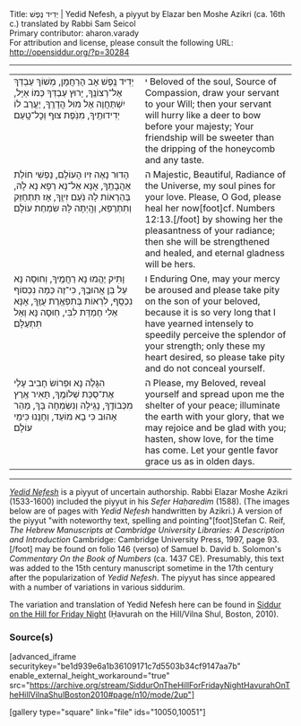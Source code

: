 <html>
<head></head>
<body>
Title: יְדִיד נֶפֶשׁ | Yedid Nefesh, a piyyut by Elazar ben Moshe Azikri (ca. 16th c.) translated by Rabbi Sam Seicol<br />
Primary contributor: aharon.varady<br />
For attribution and license, please consult the following URL: <a href="http://opensiddur.org/?p=30284">http://opensiddur.org/?p=30284</a>
<p />
<hr />

<table style="margin-left: auto;margin-right: auto;"><tbody>
<tr><td style="vertical-align:top;" width="46%">
<div class="liturgy"><span lang="he">
<span class="acrostic">יְ</span>דִיד נֶֽפֶשׁ אָב הָרַחֲמָן, 
מְשׁוֹךְ עַבְדְּךְ אֶל־רְצוֹנֶֽךָ,
יָרוּץ עַבְדְּךָ כְּמוֹ אַיָּל, 
יִשְׁתַּחֲוֶה אֶל מוּל הֲדָרֶֽךָ,
יֶעֱרַב לוֹ יְדִידוּתֶֽיךָ, 
מִנֹּֽפֶת צוּף וְכׇל־טָֽעַם׃
</span></div>
</td>
 
<td style="vertical-align:top;" width="53%">
<div class="english">
<span class="acrostic">י</span> Beloved of the soul, Source of Compassion, 
draw your servant to your Will;
then your servant will hurry like a deer 
to bow before your majesty;
Your friendship will be sweeter 
than the dripping of the honeycomb and any taste.
</div>
</td></tr>


<tr><td style="vertical-align:top;" width="46%">
<div class="liturgy"><span lang="he">
<span class="acrostic">הָ</span>דוּר נָאֶה זִיו הָעוֹלָם, 
נַפְשִׁי חוֹלַת אַהֲבָתֶֽךָ,
אָנָּא אֵל־נָא רְפָא נָא לָהּ, 
בְּהַרְאוֹת לָהּ נֹֽעַם זִיוֶֽךָ,
אָז תִּתְחַזֵּק וְתִתְרַפֵּא, 
וְהָֽיְתָה לָּהּ שִׂמְחַת עוֹלָם׃
</span></div>
</td>
 
<td style="vertical-align:top;" width="53%">
<div class="english">
<span class="acrostic">ה</span> Majestic, Beautiful, Radiance of the Universe, 
my soul pines for your love.
Please, O God, please heal her now[foot]cf. Numbers 12:13.[/foot] 
by showing her the pleasantness of your radiance;
then she will be strengthened and healed, 
and eternal gladness will be hers.
</div>
</td></tr>


<tr><td style="vertical-align:top;" width="46%">
<div class="liturgy"><span lang="he">
<span class="acrostic">וָ</span>תִיק יֶהֱמוּ נָא רַחֲמֶֽיךָ, 
וְחוּסָה נָּא עַל בֵּן אֲהוּבֶֽךָ,
כִּי־זֶה כַּמָּה נִכְסוֹף נִכְסַֽף, 
לִרְאוֹת בְּתִפְאֶֽרֶת עֻזֶּֽךָ,
אָנָּא אֵלִי חֶמְדַּת לִבִּי, 
חֽוּסָה נָּא וְאַל תִּתְעַלָּם׃
</span></div>
</td>
 
<td style="vertical-align:top;" width="53%"><div class="english">
<span class="acrostic">ו</span> Enduring One, may your mercy be aroused 
and please take pity on the son of your beloved,
because it is so very long that I have yearned intensely 
to speedily perceive the splendor of your strength;
only these my heart desired, 
so please take pity and do not conceal yourself.
</div>
</td></tr>


<tr><td style="vertical-align:top;" width="46%"><div class="liturgy"><span lang="he">
<span class="acrostic">הִ</span>גָּלֶה נָא וּפְרוֹשׂ חָבִיב עָלַי 
אֶת־סֻכַּת שְׁלוֹמֶֽךָ,
תָּאִיר אֶֽרֶץ מִכְּבוֹדֶֽךָ, 
נָגִֽילָה וְנִשְׂמְחָה בָּךְ,
מַהֵר אָהוּב כִּי בָא מוֹעֵד, 
וְחָנֵּֽנוּ כִּימֵי עוֹלָם׃
</span></div>
</td>
 
<td style="vertical-align:top;" width="53%">
<div class="english">
<span class="acrostic">ה</span> Please, my Beloved, reveal yourself 
and spread upon me the shelter of your peace;
illuminate the earth with your glory, 
that we may rejoice and be glad with you;
hasten, show love, for the time has come. 
Let your gentle favor grace us as in olden days.
</div>
</td></tr>
</tbody></table>

<hr />

<a href="http://en.wikipedia.org/wiki/Yedid_Nefesh"><em>Yedid Nefesh</em></a> is a piyyut of uncertain authorship. Rabbi Elazar Moshe Azikri (1533-1600) included the piyyut in his <em>Sefer Haḥaredim</em> (1588). (The images below are of pages with <em>Yedid Nefesh</em> handwritten by Azikri.) A version of the piyyut "with noteworthy text, spelling and pointing"[foot]Stefan C. Reif, <em>The Hebrew Manuscripts at Cambridge University Libraries: A Description and Introduction</em> Cambridge: Cambridge University Press, 1997, page 93.[/foot] may be found on folio 146 (verso) of Samuel b. David b. Solomon's <em>Commentary On the Book of Numbers</em> (ca. 1437 CE). Presumably, this text was added to the 15th century manuscript sometime in the 17th century after the popularization of <em>Yedid Nefesh</em>. The piyyut has since appeared with a number of variations in various siddurim.

The variation and translation of Yedid Nefesh here can be found in <a href="http://opensiddur.org/?p=8760">Siddur on the Hill for Friday Night</a> (Ḥavurah on the Hill/Vilna Shul, Boston, 2010).

<h3>Source(s)</h3>

[advanced_iframe securitykey="be1d939e6a1b36109171c7d5503b34cf9147aa7b" enable_external_height_workaround="true" src="https://archive.org/stream/SiddurOnTheHillForFridayNightHavurahOnTheHillVilnaShulBoston2010#page/n10/mode/2up"]

[gallery type="square" link="file" ids="10050,10051"]
</body>
</html>